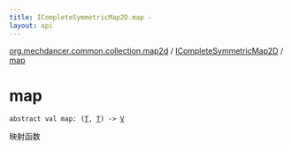 ```yaml
---
title: ICompleteSymmetricMap2D.map - 
layout: api
---
```


<div class='api-docs-breadcrumbs'><a href="../index.html">org.mechdancer.common.collection.map2d</a> / <a href="index.html">ICompleteSymmetricMap2D</a> / <a href="./map.html">map</a></div>

# map

<div class="signature"><code><span class="keyword">abstract</span> <span class="keyword">val </span><span class="identifier">map</span><span class="symbol">: </span><span class="symbol">(</span><a href="index.html#T"><span class="identifier">T</span></a><span class="symbol">,</span>&nbsp;<a href="index.html#T"><span class="identifier">T</span></a><span class="symbol">)</span>&nbsp;<span class="symbol">-&gt;</span>&nbsp;<a href="index.html#V"><span class="identifier">V</span></a></code></div>

映射函数

